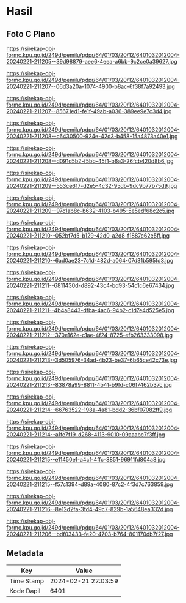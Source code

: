 # Hasil

## Foto C Plano

https://sirekap-obj-formc.kpu.go.id/249d/pemilu/pdpr/64/01/03/20/12/6401032012004-20240221-211205--39d98879-aee6-4eea-a6bb-9c2ce0a39627.jpg

https://sirekap-obj-formc.kpu.go.id/249d/pemilu/pdpr/64/01/03/20/12/6401032012004-20240221-211207--06d3a20a-1074-4900-b8ac-6f38f7a92493.jpg

https://sirekap-obj-formc.kpu.go.id/249d/pemilu/pdpr/64/01/03/20/12/6401032012004-20240221-211207--85671ed1-fe1f-49ab-a036-389ee9e7c3d4.jpg

https://sirekap-obj-formc.kpu.go.id/249d/pemilu/pdpr/64/01/03/20/12/6401032012004-20240221-211208--c6430500-924e-42d3-b458-15a4873a40e1.jpg

https://sirekap-obj-formc.kpu.go.id/249d/pemilu/pdpr/64/01/03/20/12/6401032012004-20240221-211208--d091d5b2-f5bb-45f1-b6a3-26fcb420d8b6.jpg

https://sirekap-obj-formc.kpu.go.id/249d/pemilu/pdpr/64/01/03/20/12/6401032012004-20240221-211209--553ce617-d2e5-4c32-95db-9dc9b77b75d9.jpg

https://sirekap-obj-formc.kpu.go.id/249d/pemilu/pdpr/64/01/03/20/12/6401032012004-20240221-211209--97c1ab8c-b632-4103-b495-5e5edf68c2c5.jpg

https://sirekap-obj-formc.kpu.go.id/249d/pemilu/pdpr/64/01/03/20/12/6401032012004-20240221-211210--052bf7d5-b129-42d0-a2d8-f1887c62e5ff.jpg

https://sirekap-obj-formc.kpu.go.id/249d/pemilu/pdpr/64/01/03/20/12/6401032012004-20240221-211210--6ad0ae23-7c1d-482d-a064-07d31b595fd3.jpg

https://sirekap-obj-formc.kpu.go.id/249d/pemilu/pdpr/64/01/03/20/12/6401032012004-20240221-211211--6811430d-d892-43c4-bd93-54c1c6e67434.jpg

https://sirekap-obj-formc.kpu.go.id/249d/pemilu/pdpr/64/01/03/20/12/6401032012004-20240221-211211--4b4a8443-dfba-4ac6-94b2-c1d7e4d525e5.jpg

https://sirekap-obj-formc.kpu.go.id/249d/pemilu/pdpr/64/01/03/20/12/6401032012004-20240221-211212--370e162e-c1ae-4f24-8725-efb263333098.jpg

https://sirekap-obj-formc.kpu.go.id/249d/pemilu/pdpr/64/01/03/20/12/6401032012004-20240221-211213--3d505976-34ad-4b23-be37-6b65ce42c73e.jpg

https://sirekap-obj-formc.kpu.go.id/249d/pemilu/pdpr/64/01/03/20/12/6401032012004-20240221-211213--83878a99-8811-4b41-b9fd-c06f7462b37c.jpg

https://sirekap-obj-formc.kpu.go.id/249d/pemilu/pdpr/64/01/03/20/12/6401032012004-20240221-211214--66763522-198a-4a81-bdd2-36bf07082ff9.jpg

https://sirekap-obj-formc.kpu.go.id/249d/pemilu/pdpr/64/01/03/20/12/6401032012004-20240221-211214--a1fe7f19-d268-4113-9010-09aaabc7f3ff.jpg

https://sirekap-obj-formc.kpu.go.id/249d/pemilu/pdpr/64/01/03/20/12/6401032012004-20240221-211215--e11450e1-a4cf-4ffc-8851-96911fd804a8.jpg

https://sirekap-obj-formc.kpu.go.id/249d/pemilu/pdpr/64/01/03/20/12/6401032012004-20240221-211215--f57c1394-d89a-4080-87c2-4f3d7c763859.jpg

https://sirekap-obj-formc.kpu.go.id/249d/pemilu/pdpr/64/01/03/20/12/6401032012004-20240221-211216--8e12d2fa-3fd4-49c7-829b-1a5648ea332d.jpg

https://sirekap-obj-formc.kpu.go.id/249d/pemilu/pdpr/64/01/03/20/12/6401032012004-20240221-211206--bdf03433-fe20-4703-b764-801170db7f27.jpg


## Metadata

| Key        | Value               |
| ---------- | ------------------- |
| Time Stamp | 2024-02-21 22:03:59 |
| Kode Dapil | 6401                |



